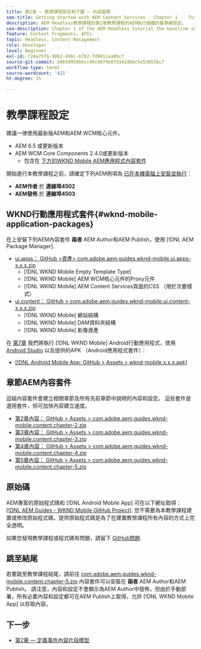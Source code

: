 ```yaml
---
title: 第1章 — 教學課程設定和下載 — 內容服務
seo-title: Getting Started with AEM Content Services - Chapter 1 -  Tutorial Set up
description: AEM Headless教學課程的第1章教學課程的AEM執行個體的基準線設定。
seo-description: Chapter 1 of the AEM Headless tutorial the baseline setup for the AEM instance for the tutorial.
feature: Content Fragments, APIs
topic: Headless, Content Management
role: Developer
level: Beginner
exl-id: f24a75f6-9062-498c-b782-7d9011aa0bcf
source-git-commit: b069d958bbcc40c0079e87d342db6c5e53055bc7
workflow-type: tm+mt
source-wordcount: '411'
ht-degree: 1%

---
```


# 教學課程設定

建議一律使用最新版AEM和AEM WCM核心元件。

* AEM 6.5 或更新版本
* AEM WCM Core Components 2.4.0或更新版本
   * 包含在 [下方的WKND Mobile AEM應用程式內容套件](#wknd-mobile-application-packages)

開始進行本教學課程之前，請確定下列AEM例項為 [已在本機電腦上安裝並執行](https://helpx.adobe.com/experience-manager/6-5/sites/deploying/using/deploy.html#Default%20Local%20Install)：

* **AEM作者** 於 **連線埠4502**
* **AEM發佈** 於 **連線埠4503**

## WKND行動應用程式套件{#wknd-mobile-application-packages}

在上安裝下列AEM內容套件 **兩者** AEM Author和AEM Publish，使用 [!DNL AEM Package Manager].

* [ui.apps： GitHub >資產> com.adobe.aem.guides.wknd-mobile.ui.apps-x.x.x.zip](https://github.com/adobe/aem-guides-wknd-mobile/releases/latest)
   * [!DNL WKND Mobile Empty Template Type]
   * [!DNL WKND Mobile] AEM WCM核心元件的Proxy元件
   * [!DNL WKND Mobile] AEM Content Services頁面的CSS （用於次要樣式）
* [ui.content： GitHub > com.adobe.aem.guides.wknd-mobile.ui.content-x.x.x.zip](https://github.com/adobe/aem-guides-wknd-mobile/releases/latest)
   * [!DNL WKND Mobile] 網站結構
   * [!DNL WKND Mobile] DAM資料夾結構
   * [!DNL WKND Mobile] 影像資產

在 [第7章](./chapter-7.md) 我們將執行 [!DNL WKND Mobile] Android行動應用程式，使用 [Android Studio](https://developer.android.com/studio) 以及提供的APK （Android應用程式套件）：

* [[!DNL Android Mobile App: GitHub > Assets > wknd-mobile.x.x.x.apk]](https://github.com/adobe/aem-guides-wknd-mobile/releases/latest)

## 章節AEM內容套件

這組內容套件會建立相關章節及所有先前章節中說明的內容和設定。 這些套件是選用套件，但可加快內容建立速度。

* [第2章內容： GitHub > Assets > com.adobe.aem.guides.wknd-mobile.content.chapter-2.zip](https://github.com/adobe/aem-guides-wknd-mobile/releases/latest)
* [第3章內容： GitHub > Assets > com.adobe.aem.guides.wknd-mobile.content.chapter-3.zip](https://github.com/adobe/aem-guides-wknd-mobile/releases/latest)
* [第4章內容： GitHub > Assets > com.adobe.aem.guides.wknd-mobile.content.chapter-4.zip](https://github.com/adobe/aem-guides-wknd-mobile/releases/latest)
* [第5章內容： GitHub > Assets > com.adobe.aem.guides.wknd-mobile.content.chapter-5.zip](https://github.com/adobe/aem-guides-wknd-mobile/releases/latest)

## 原始碼

AEM專案的原始程式碼和 [!DNL Android Mobile App] 可在以下網址取得： [[!DNL AEM Guides - WKND Mobile GitHub Project]](https://github.com/adobe/aem-guides-wknd-mobile). 您不需要為本教學課程建置或修改原始程式碼，提供原始程式碼是為了在建置教學課程所有內容的方式上完全透明。

如果您發現教學課程或程式碼有問題，請留下 [GitHub問題](https://github.com/adobe/aem-guides-wknd-mobile/issues).

## 跳至結尾

若要跳至教學課程結尾，請前往 [com.adobe.aem.guides.wknd-mobile.content.chapter-5.zip](https://github.com/adobe/aem-guides-wknd-mobile/releases/latest) 內容套件可以安裝在 **兩者** AEM Author和AEM Publish。 請注意，內容和設定不會顯示為AEM Author中發佈，但由於手動部署，所有必要內容和設定都可在AEM Publish上取得，允許 [!DNL WKND Mobile App] 以存取內容。


## 下一步

* [第2章 — 定義事件內容片段模型](./chapter-2.md)
